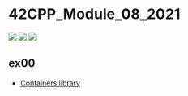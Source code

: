# 42CPP_Module_08_2021
![](https://github.com/solareenlo/42CPP_Module_08_2021/workflows/cpplint/badge.svg)
![](https://github.com/solareenlo/42CPP_Module_08_2021/workflows/Valgrind/badge.svg)
![](https://github.com/solareenlo/42CPP_Module_08_2021/workflows/sanitizer/badge.svg)

## ex00
- [Containers library](https://en.cppreference.com/w/cpp/container)
